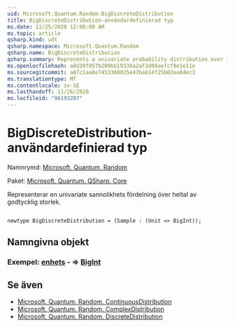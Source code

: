 ```yaml
---
uid: Microsoft.Quantum.Random.BigDiscreteDistribution
title: BigDiscreteDistribution-användardefinierad typ
ms.date: 11/25/2020 12:00:00 AM
ms.topic: article
qsharp.kind: udt
qsharp.namespace: Microsoft.Quantum.Random
qsharp.name: BigDiscreteDistribution
qsharp.summary: Represents a univariate probability distribution over integers of arbitrary size.
ms.openlocfilehash: add39f057b209bb19336a2af3d08aefcf8e1e11e
ms.sourcegitcommit: a87c1aa8e7453360025e47ba614f25b02ea84ec3
ms.translationtype: MT
ms.contentlocale: sv-SE
ms.lasthandoff: 11/26/2020
ms.locfileid: "96193207"
---
```

# <a name="bigdiscretedistribution-user-defined-type"></a>BigDiscreteDistribution-användardefinierad typ

Namnrymd: [Microsoft. Quantum. Random](xref:Microsoft.Quantum.Random)

Paket: [Microsoft. Quantum. QSharp. Core](https://nuget.org/packages/Microsoft.Quantum.QSharp.Core)


Representerar en univariate sannolikhets fördelning över heltal av godtycklig storlek.

```qsharp

newtype BigDiscreteDistribution = (Sample : (Unit => BigInt));
```



## <a name="named-items"></a>Namngivna objekt

### <a name="sample--unit--bigint"></a>Exempel: [enhets](xref:microsoft.quantum.lang-ref.unit) - => [BigInt](xref:microsoft.quantum.lang-ref.bigint) 



## <a name="see-also"></a>Se även

- [Microsoft. Quantum. Random. ContinuousDistribution](xref:Microsoft.Quantum.Random.ContinuousDistribution)
- [Microsoft. Quantum. Random. ComplexDistribution](xref:Microsoft.Quantum.Random.ComplexDistribution)
- [Microsoft. Quantum. Random. DiscreteDistribution](xref:Microsoft.Quantum.Random.DiscreteDistribution)